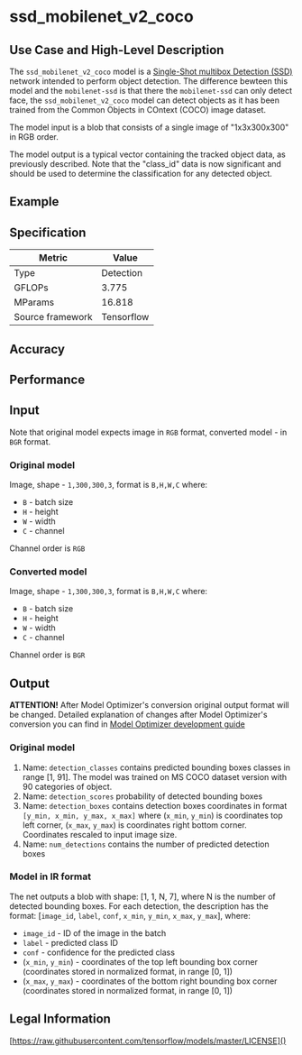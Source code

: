 # ssd_mobilenet_v2_coco

## Use Case and High-Level Description

The `ssd_mobilenet_v2_coco` model is a [Single-Shot multibox Detection (SSD)](https://arxiv.org/pdf/1801.04381.pdf) network intended to perform object detection. The difference bewteen this model and the `mobilenet-ssd` is that there the `mobilenet-ssd` can only detect face, the `ssd_mobilenet_v2_coco` model can detect objects as it has been trained from the Common Objects in COntext (COCO) image dataset. 

The model input is a blob that consists of a single image of "1x3x300x300" in RGB order.

The model output is a typical vector containing the tracked object data, as previously described. Note that the "class_id" data is now significant and should be used to determine the classification for any detected object.

## Example

## Specification

| Metric            | Value         |
|-------------------|---------------|
| Type              | Detection     |
| GFLOPs            | 3.775         |
| MParams           | 16.818        |
| Source framework  | Tensorflow    |

## Accuracy

## Performance

## Input

Note that original model expects image in `RGB` format, converted model - in `BGR` format.

### Original model

Image, shape - `1,300,300,3`, format is `B,H,W,C` where:

- `B` - batch size
- `H` - height
- `W` - width
- `C` - channel

Channel order is `RGB`

### Converted model

Image, shape - `1,300,300,3`, format is `B,H,W,C` where:

- `B` - batch size
- `H` - height
- `W` - width
- `C` - channel

Channel order is `BGR`

## Output

**ATTENTION!** After Model Optimizer's conversion original output format will be changed. Detailed explanation of changes after Model Optimizer's conversion you can find in [Model Optimizer development guide](http://docs.openvinotoolkit.org/latest/_docs_MO_DG_prepare_model_convert_model_tf_specific_Convert_Object_Detection_API_Models.html)

### Original model 

1. Name: `detection_classes` contains predicted bounding boxes classes in range [1, 91]. The model was trained on MS COCO dataset version with 90 categories of object.
2. Name: `detection_scores` probability of detected bounding boxes
3. Name: `detection_boxes` contains detection boxes coordinates in format `[y_min, x_min, y_max, x_max]` where (`x_min`, `y_min`)  is coordinates top left corner,  (`x_max`, `y_max`) is coordinates right bottom corner. Coordinates rescaled to input image size.
4. Name: `num_detections` contains the number of predicted detection boxes


### Model in IR format

The net outputs a blob with shape: [1, 1, N, 7], where N is the number of detected
bounding boxes. For each detection, the description has the format:
[`image_id`, `label`, `conf`, `x_min`, `y_min`, `x_max`, `y_max`],
where:

- `image_id` - ID of the image in the batch
- `label` - predicted class ID
- `conf` - confidence for the predicted class
- (`x_min`, `y_min`) - coordinates of the top left bounding box corner (coordinates stored in normalized format, in range [0, 1])
- (`x_max`, `y_max`) - coordinates of the bottom right bounding box corner  (coordinates stored in normalized format, in range [0, 1])

## Legal Information

[https://raw.githubusercontent.com/tensorflow/models/master/LICENSE]()

